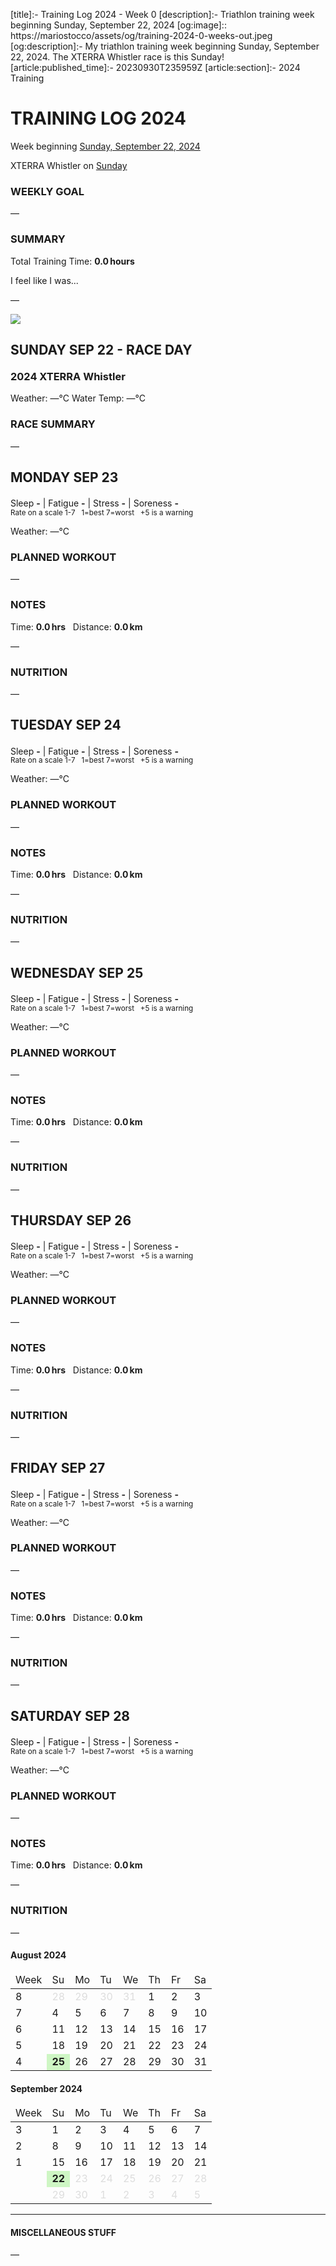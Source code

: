 [title]:- Training Log 2024 - Week 0
[description]:- Triathlon training week beginning Sunday, September 22, 2024
[og:image]:: https://mariostocco/assets/og/training-2024-0-weeks-out.jpeg
[og:description]:- My triathlon training week beginning Sunday, September 22, 2024. The XTERRA Whistler race is this Sunday!
[article:published_time]:- 20230930T235959Z
[article:section]:- 2024 Training



# TRAINING LOG 2024
Week beginning [Sunday, September 22, 2024](javascript:flick('sun');)

XTERRA Whistler on [Sunday](javascript:flick('sun');)

### WEEKLY GOAL
&mdash;

### SUMMARY
Total Training Time: **0.0&#8239;hours**

I feel like I was... <!--LAGGING  MAINTAINING  BUILDING  PEAKING  OVERREACHING-->

&mdash;





![](/assets/svg/image-977x550.svg)

## SUNDAY SEP 22 - RACE DAY

<h3 style="margin-top:20px;">2024 XTERRA Whistler</h3>
Weather: &mdash;°C  
Water Temp: &mdash;°C



### RACE SUMMARY
&mdash;



<!---->
## MONDAY SEP 23
Sleep **-** | Fatigue **-** | Stress **-** | Soreness **-**
<sup><br />Rate on a scale 1-7 &nbsp; 1=best 7=worst &nbsp; +5 is a warning</sup>

Weather: &mdash;°C

### PLANNED WORKOUT
&mdash;

### NOTES
Time: **0.0&#8239;hrs** &nbsp; Distance: **0.0&#8239;km**

&mdash;

### NUTRITION
&mdash;



<!---->
## TUESDAY SEP 24
Sleep **-** | Fatigue **-** | Stress **-** | Soreness **-**
<sup><br />Rate on a scale 1-7 &nbsp; 1=best 7=worst &nbsp; +5 is a warning</sup>

Weather: &mdash;°C

### PLANNED WORKOUT
&mdash;

### NOTES
Time: **0.0&#8239;hrs** &nbsp; Distance: **0.0&#8239;km**

&mdash;

### NUTRITION
&mdash;



<!---->
## WEDNESDAY SEP 25
Sleep **-** | Fatigue **-** | Stress **-** | Soreness **-**
<sup><br />Rate on a scale 1-7 &nbsp; 1=best 7=worst &nbsp; +5 is a warning</sup>

Weather: &mdash;°C

### PLANNED WORKOUT
&mdash;

### NOTES
Time: **0.0&#8239;hrs** &nbsp; Distance: **0.0&#8239;km**

&mdash;

### NUTRITION
&mdash;



<!---->
## THURSDAY SEP 26
Sleep **-** | Fatigue **-** | Stress **-** | Soreness **-**
<sup><br />Rate on a scale 1-7 &nbsp; 1=best 7=worst &nbsp; +5 is a warning</sup>

Weather: &mdash;°C

### PLANNED WORKOUT
&mdash;

### NOTES
Time: **0.0&#8239;hrs** &nbsp; Distance: **0.0&#8239;km**

&mdash;

### NUTRITION
&mdash;



<!---->
## FRIDAY SEP 27
Sleep **-** | Fatigue **-** | Stress **-** | Soreness **-**
<sup><br />Rate on a scale 1-7 &nbsp; 1=best 7=worst &nbsp; +5 is a warning</sup>

Weather: &mdash;°C

### PLANNED WORKOUT
&mdash;

### NOTES
Time: **0.0&#8239;hrs** &nbsp; Distance: **0.0&#8239;km**

&mdash;

### NUTRITION
&mdash;



<!---->
## SATURDAY SEP 28
Sleep **-** | Fatigue **-** | Stress **-** | Soreness **-**
<sup><br />Rate on a scale 1-7 &nbsp; 1=best 7=worst &nbsp; +5 is a warning</sup>

Weather: &mdash;°C

### PLANNED WORKOUT
&mdash;

### NOTES
Time: **0.0&#8239;hrs** &nbsp; Distance: **0.0&#8239;km**

&mdash;

### NUTRITION
&mdash;



<!---->
<div class="month"><h4>August 2024</h4><table><thead><tr style="border:0;"><td>Week</td><td class="day">Su</td><td class="day">Mo</td><td class="day">Tu</td><td class="day">We</td><td class="day">Th</td><td class="day">Fr</td><td class="day">Sa</td></tr></thead><tbody><tr><td class="week" onclick="javascript:cellClick(8,'');">8</td><td class="day" style="color:#dddddd;">28</td><td class="day" style="color:#dddddd;">29</td><td class="day" style="color:#dddddd;">30</td><td class="day" style="color:#dddddd;">31</td><td class="day" style="" id="c20240801" onclick="javascript:cellClick(8,'thu');">1</td><td class="day" style="" id="c20240802" onclick="javascript:cellClick(8,'fri');">2</td><td class="day" style="" id="c20240803" onclick="javascript:cellClick(8,'sat');">3</td></tr><tr><td class="week" onclick="javascript:cellClick(7,'');">7</td><td class="day" style="" id="c20240804" onclick="javascript:cellClick(7,'sun');">4</td><td class="day" style="" id="c20240805" onclick="javascript:cellClick(7,'mon');">5</td><td class="day" style="" id="c20240806" onclick="javascript:cellClick(7,'tue');">6</td><td class="day" style="" id="c20240807" onclick="javascript:cellClick(7,'wed');">7</td><td class="day" style="" id="c20240808" onclick="javascript:cellClick(7,'thu');">8</td><td class="day" style="" id="c20240809" onclick="javascript:cellClick(7,'fri');">9</td><td class="day" style="" id="c20240810" onclick="javascript:cellClick(7,'sat');">10</td></tr><tr><td class="week" onclick="javascript:cellClick(6,'');">6</td><td class="day" style="" id="c20240811" onclick="javascript:cellClick(6,'sun');">11</td><td class="day" style="" id="c20240812" onclick="javascript:cellClick(6,'mon');">12</td><td class="day" style="" id="c20240813" onclick="javascript:cellClick(6,'tue');">13</td><td class="day" style="" id="c20240814" onclick="javascript:cellClick(6,'wed');">14</td><td class="day" style="" id="c20240815" onclick="javascript:cellClick(6,'thu');">15</td><td class="day" style="" id="c20240816" onclick="javascript:cellClick(6,'fri');">16</td><td class="day" style="" id="c20240817" onclick="javascript:cellClick(6,'sat');">17</td></tr><tr><td class="week" onclick="javascript:cellClick(5,'');">5</td><td class="day" style="" id="c20240818" onclick="javascript:cellClick(5,'sun');">18</td><td class="day" style="" id="c20240819" onclick="javascript:cellClick(5,'mon');">19</td><td class="day" style="" id="c20240820" onclick="javascript:cellClick(5,'tue');">20</td><td class="day" style="" id="c20240821" onclick="javascript:cellClick(5,'wed');">21</td><td class="day" style="" id="c20240822" onclick="javascript:cellClick(5,'thu');">22</td><td class="day" style="" id="c20240823" onclick="javascript:cellClick(5,'fri');">23</td><td class="day" style="" id="c20240824" onclick="javascript:cellClick(5,'sat');">24</td></tr><tr><td class="week" onclick="javascript:cellClick(4,'');">4</td><td class="day" style="background-color:#cef6c4;font-weight:bold;" id="c20240825" onclick="javascript:cellClick(4,'sun');">25</td><td class="day" style="" id="c20240826" onclick="javascript:cellClick(4,'mon');">26</td><td class="day" style="" id="c20240827" onclick="javascript:cellClick(4,'tue');">27</td><td class="day" style="" id="c20240828" onclick="javascript:cellClick(4,'wed');">28</td><td class="day" style="" id="c20240829" onclick="javascript:cellClick(4,'thu');">29</td><td class="day" style="" id="c20240830" onclick="javascript:cellClick(4,'fri');">30</td><td class="day" style="" id="c20240831" onclick="javascript:cellClick(4,'sat');">31</td></tr></tbody></table></div>
<div class="month"><h4>September 2024</h4><table><thead><tr style="border:0;"><td>Week</td><td class="day">Su</td><td class="day">Mo</td><td class="day">Tu</td><td class="day">We</td><td class="day">Th</td><td class="day">Fr</td><td class="day">Sa</td></tr></thead><tbody><tr><td class="week" onclick="javascript:cellClick(3,'');">3</td><td class="day" style="" id="c20240901" onclick="javascript:cellClick(3,'sun');">1</td><td class="day" style="" id="c20240902" onclick="javascript:cellClick(3,'mon');">2</td><td class="day" style="" id="c20240903" onclick="javascript:cellClick(3,'tue');">3</td><td class="day" style="" id="c20240904" onclick="javascript:cellClick(3,'wed');">4</td><td class="day" style="" id="c20240905" onclick="javascript:cellClick(3,'thu');">5</td><td class="day" style="" id="c20240906" onclick="javascript:cellClick(3,'fri');">6</td><td class="day" style="" id="c20240907" onclick="javascript:cellClick(3,'sat');">7</td></tr><tr><td class="week" onclick="javascript:cellClick(2,'');">2</td><td class="day" style="" id="c20240908" onclick="javascript:cellClick(2,'sun');">8</td><td class="day" style="" id="c20240909" onclick="javascript:cellClick(2,'mon');">9</td><td class="day" style="" id="c20240910" onclick="javascript:cellClick(2,'tue');">10</td><td class="day" style="" id="c20240911" onclick="javascript:cellClick(2,'wed');">11</td><td class="day" style="" id="c20240912" onclick="javascript:cellClick(2,'thu');">12</td><td class="day" style="" id="c20240913" onclick="javascript:cellClick(2,'fri');">13</td><td class="day" style="" id="c20240914" onclick="javascript:cellClick(2,'sat');">14</td></tr><tr><td class="week" onclick="javascript:cellClick(1,'');">1</td><td class="day" style="" id="c20240915" onclick="javascript:cellClick(1,'sun');">15</td><td class="day" style="" id="c20240916" onclick="javascript:cellClick(1,'mon');">16</td><td class="day" style="" id="c20240917" onclick="javascript:cellClick(1,'tue');">17</td><td class="day" style="" id="c20240918" onclick="javascript:cellClick(1,'wed');">18</td><td class="day" style="" id="c20240919" onclick="javascript:cellClick(1,'thu');">19</td><td class="day" style="" id="c20240920" onclick="javascript:cellClick(1,'fri');">20</td><td class="day" style="" id="c20240921" onclick="javascript:cellClick(1,'sat');">21</td></tr><tr><td class="week"></td><td class="day" style="background-color:#cef6c4;font-weight:bold;">22</td><td class="day" style="color:#dddddd;">23</td><td class="day" style="color:#dddddd;">24</td><td class="day" style="color:#dddddd;">25</td><td class="day" style="color:#dddddd;">26</td><td class="day" style="color:#dddddd;">27</td><td class="day" style="color:#dddddd;">28</td></tr><tr><td class="week"></td><td class="day" style="color:#dddddd;">29</td><td class="day" style="color:#dddddd;">30</td><td class="day" style="color:#dddddd;">1</td><td class="day" style="color:#dddddd;">2</td><td class="day" style="color:#dddddd;">3</td><td class="day" style="color:#dddddd;">4</td><td class="day" style="color:#dddddd;">5</td></tr></tbody></table></div>

---

#### MISCELLANEOUS STUFF
&mdash;

